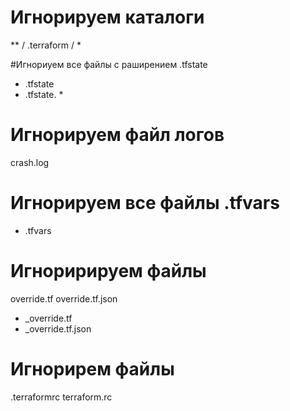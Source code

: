 # Игнорируем каталоги
** / .terraform / *

#Игнориуем все файлы с раширением .tfstate
* .tfstate
* .tfstate. *

# Игнорируем файл логов
crash.log

# Игнорируем все файлы .tfvars
* .tfvars

# Игноририруем файлы
override.tf
override.tf.json
* _override.tf
* _override.tf.json

# Игнорирем файлы
.terraformrc
terraform.rc
